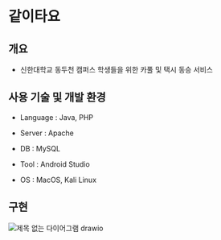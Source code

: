 # 같이타요

## 개요
- 신한대학교 동두천 캠퍼스 학생들을 위한 카풀 및 택시 동승 서비스

## 사용 기술 및 개발 환경
- Language : Java, PHP
- Server : Apache

- DB : MySQL
- Tool : Android Studio
- OS : MacOS, Kali Linux

## 구현

![제목 없는 다이어그램 drawio](https://github.com/PIGMONGKEY/RideTogether/assets/113700356/8e10ba17-634b-4f1d-966b-92ec5893e824)
